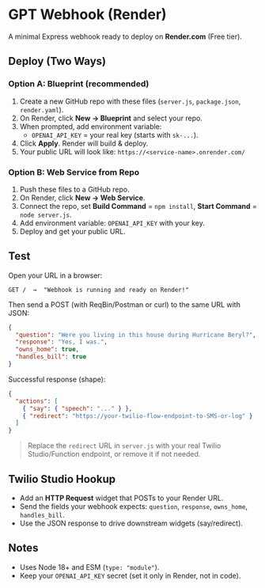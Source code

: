 # GPT Webhook (Render)

A minimal Express webhook ready to deploy on **Render.com** (Free tier).

## Deploy (Two Ways)

### Option A: Blueprint (recommended)
1. Create a new GitHub repo with these files (`server.js`, `package.json`, `render.yaml`).
2. On Render, click **New → Blueprint** and select your repo.
3. When prompted, add environment variable:
   - `OPENAI_API_KEY` = your real key (starts with `sk-...`).
4. Click **Apply**. Render will build & deploy.
5. Your public URL will look like: `https://<service-name>.onrender.com/`

### Option B: Web Service from Repo
1. Push these files to a GitHub repo.
2. On Render, click **New → Web Service**.
3. Connect the repo, set **Build Command** = `npm install`, **Start Command** = `node server.js`.
4. Add environment variable: `OPENAI_API_KEY` with your key.
5. Deploy and get your public URL.

## Test

Open your URL in a browser:
```
GET /  →  "Webhook is running and ready on Render!"
```

Then send a POST (with ReqBin/Postman or curl) to the same URL with JSON:
```json
{
  "question": "Were you living in this house during Hurricane Beryl?",
  "response": "Yes, I was.",
  "owns_home": true,
  "handles_bill": true
}
```

Successful response (shape):
```json
{
  "actions": [
    { "say": { "speech": "..." } },
    { "redirect": "https://your-twilio-flow-endpoint-to-SMS-or-log" }
  ]
}
```

> Replace the `redirect` URL in `server.js` with your real Twilio Studio/Function endpoint, or remove it if not needed.

## Twilio Studio Hookup

- Add an **HTTP Request** widget that POSTs to your Render URL.
- Send the fields your webhook expects: `question`, `response`, `owns_home`, `handles_bill`.
- Use the JSON response to drive downstream widgets (say/redirect).

## Notes
- Uses Node 18+ and ESM (`type: "module"`).
- Keep your `OPENAI_API_KEY` secret (set it only in Render, not in code).
